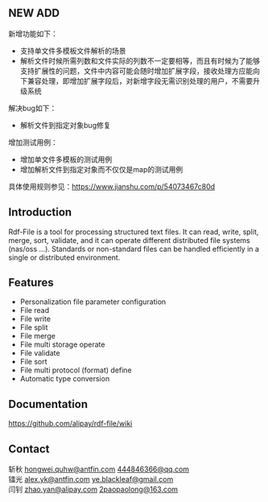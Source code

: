 NEW ADD
------------
新增功能如下：
* 支持单文件多模板文件解析的场景
* 解析文件时候所需列数和文件实际的列数不一定要相等，而且有时候为了能够支持扩展性的问题，文件中内容可能会随时增加扩展字段，接收处理方应能向下兼容处理，即增加扩展字段后，对新增字段无需识别处理的用户，不需要升级系统

解决bug如下：
* 解析文件到指定对象bug修复

增加测试用例：
* 增加单文件多模板的测试用例
* 增加解析文件到指定对象而不仅仅是map的测试用例

具体使用规则参见：https://www.jianshu.com/p/54073467c80d

Introduction
------------
Rdf-File is a tool for processing structured text files. It can read, write, split, merge, sort, validate, and it can operate different distributed file systems (nas/oss ...).  Standards or non-standard files can be handled efficiently in a single or distributed environment.

Features
--------
* Personalization file parameter configuration
* File read
* File write
* File split
* File merge
* File multi storage operate
* File validate
* File sort
* File multi protocol (format) define
* Automatic type conversion

Documentation
-------------
https://github.com/alipay/rdf-file/wiki

Contact
-------------
斩秋 hongwei.quhw@antfin.com 	444846366@qq.com  
镭光 alex.yk@antfin.com 			ye.blackleaf@gmail.com  
闫钊 zhao.yan@alipay.com 		2paopaolong@163.com  
